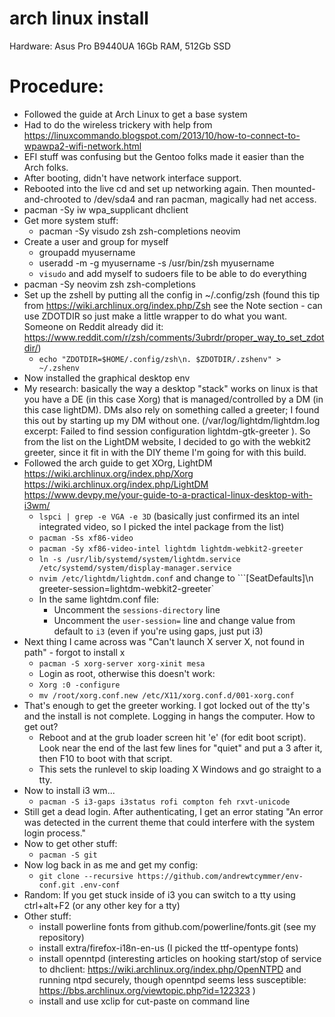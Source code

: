 # arch linux install

Hardware: Asus Pro B9440UA  16Gb RAM, 512Gb SSD

# Procedure:
- Followed the guide at Arch Linux to get a base system
- Had to do the wireless trickery with help from  https://linuxcommando.blogspot.com/2013/10/how-to-connect-to-wpawpa2-wifi-network.html
- EFI stuff was confusing but the Gentoo folks made it easier than the Arch folks.
- After booting, didn't have network interface support.
- Rebooted into the live cd and set up networking again. Then mounted-and-chrooted to /dev/sda4 and ran pacman, magically had net access.
- pacman -Sy iw wpa_supplicant dhclient
- Get more system stuff:
  - pacman -Sy visudo zsh zsh-completions neovim
- Create a user and group for myself
  - groupadd myusername
  - useradd -m -g myusername -s /usr/bin/zsh myusername
  - `visudo` and add myself to sudoers file to be able to do everything 
- pacman -Sy neovim zsh zsh-completions
- Set up the zshell by putting all the config in ~/.config/zsh (found this tip from https://wiki.archlinux.org/index.php/Zsh see the Note section - can use ZDOTDIR so just make a little wrapper to do what you want. Someone on Reddit already did it: https://www.reddit.com/r/zsh/comments/3ubrdr/proper_way_to_set_zdotdir/)
  - `echo "ZDOTDIR=$HOME/.config/zsh\n. $ZDOTDIR/.zshenv" > ~/.zshenv`
- Now installed the graphical desktop env
- My research: basically the way a desktop "stack" works on linux is that you have a DE (in this case Xorg) that is managed/controlled by a DM (in this case lightDM). DMs also rely on something called a greeter; I found this out by starting up my DM without one. (/var/log/lightdm/lightdm.log excerpt:  Failed to find session configuration lightdm-gtk-greeter ). So from the list on the LightDM website, I decided to go with the webkit2 greeter, since it fit in with the DIY theme I'm going for with this build.
- Followed the arch guide to get XOrg, LightDM   https://wiki.archlinux.org/index.php/Xorg  https://wiki.archlinux.org/index.php/LightDM  https://www.devpy.me/your-guide-to-a-practical-linux-desktop-with-i3wm/
  - `lspci | grep -e VGA -e 3D` (basically just confirmed its an intel integrated video, so I picked the intel package from the list)
  - `pacman -Ss xf86-video`
  - `pacman -Sy xf86-video-intel lightdm lightdm-webkit2-greeter`
  - `ln -s /usr/lib/systemd/system/lightdm.service /etc/systemd/system/display-manager.service`
  - `nvim /etc/lightdm/lightdm.conf` and change to ```[SeatDefaults]\n greeter-session=lightdm-webkit2-greeter`
  - In the same lightdm.conf file:
    - Uncomment the `sessions-directory` line
    - Uncomment the `user-session=` line and change value from default to `i3` (even if you're using gaps, just put i3)
- Next thing I came across was "Can't launch X server X, not found in path" - forgot to install x
  - `pacman -S xorg-server xorg-xinit mesa`
  - Login as root, otherwise this doesn't work:
  - `Xorg :0 -configure`
  - `mv /root/xorg.conf.new /etc/X11/xorg.conf.d/001-xorg.conf`
- That's enough to get the greeter working. I got locked out of the tty's and the install is not complete. Logging in hangs the computer. How to get out?
  - Reboot and at the grub loader screen hit 'e' (for edit boot script). Look near the end of the last few lines for "quiet" and put a 3 after it, then F10 to boot with that script.
  - This sets the runlevel to skip loading X Windows and go straight to a tty.
- Now to install i3 wm...
  - `pacman -S i3-gaps i3status rofi compton feh rxvt-unicode`
- Still get a dead login. After authenticating, I get an error stating "An error was detected in the current theme that could interfere with the system login process."
- Now to get other stuff:
  - `pacman -S git`
- Now log back in as me and get my config:
  - `git clone --recursive https://github.com/andrewtcymmer/env-conf.git .env-conf`
- Random: If you get stuck inside of i3 you can switch to a tty using ctrl+alt+F2 (or any other key for a tty)
- Other stuff:
  - install powerline fonts from github.com/powerline/fonts.git (see my repository)
  - install extra/firefox-i18n-en-us  (I picked the ttf-opentype fonts)
  - install openntpd (interesting articles on hooking start/stop of service to dhclient: https://wiki.archlinux.org/index.php/OpenNTPD  and running ntpd securely, though openntpd seems less susceptible: https://bbs.archlinux.org/viewtopic.php?id=122323 )
  - install and use xclip for cut-paste on command line
